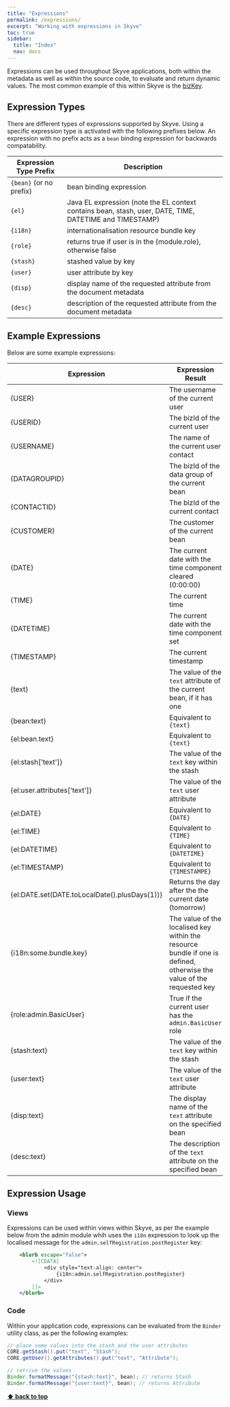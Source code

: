 ```yaml
---
title: "Expressions"
permalink: /expressions/
excerpt: "Working with expressions in Skyve"
toc: true
sidebar:
  title: "Index"
  nav: docs
---
```


Expressions can be used throughout Skyve applications, both within the metadata as well as within the source code, to evaluate and return dynamic values. The most common example of this within Skyve is the [bizKey](./../_pages/concepts.md#bizkey---the-business-key-concept).

## Expression Types

There are different types of expressions supported by Skyve. Using a specific expression type is activated with the following prefixes below. An expression with no prefix acts as a `bean` binding expression for backwards compatability.

Expression Type Prefix | Description
----------------|------------
`{bean}` (or no prefix) | bean binding expression
`{el}`          | Java EL expression (note the EL context contains bean, stash, user, DATE, TIME, DATETIME and TIMESTAMP)
`{i18n}`        | internationalisation resource bundle key
`{role}`        | returns true if user is in the {module.role}, otherwise false
`{stash}`       | stashed value by key
`{user}`        | user attribute by key
`{disp}`        | display name of the requested attribute from the document metadata
`{desc}`        | description of the requested attribute from the document metadata

## Example Expressions

Below are some example expressions:

Expression | Expression Result
-----------|------------
{USER}     | The username of the current user
{USERID}   | The bizId of the current user
{USERNAME} | The name of the current user contact
{DATAGROUPID} | The bizId of the data group of the current bean
{CONTACTID} | The bizId of the current contact
{CUSTOMER} | The customer of the current bean
{DATE}     | The current date with the time component cleared (0:00:00)
{TIME}     | The current time
{DATETIME} | The current date with the time component set
{TIMESTAMP} | The current timestamp
{text} | The value of the `text` attribute of the current bean, if it has one
{bean:text} | Equivalent to `{text}`
{el:bean.text} | Equivalent to `{text}`
{el:stash['text']} | The value of the `text` key within the stash
{el:user.attributes['text']} | The value of the `text` user attribute
{el:DATE} | Equivalent to `{DATE}`
{el:TIME} | Equivalent to `{TIME}`
{el:DATETIME} | Equivalent to `{DATETIME}`
{el:TIMESTAMP} | Equivalent to `{TIMESTAMPE}`
{el:DATE.set(DATE.toLocalDate().plusDays(1))} | Returns the day after the the current date (tomorrow)
{i18n:some.bundle.key} | The value of the localised key within the resource bundle if one is defined, otherwise the value of the requested key
{role:admin.BasicUser} | True if the current user has the `admin.BasicUser` role
{stash:text} | The value of the `text` key within the stash
{user:text} | The value of the `text` user attribute
{disp:text} | The display name of the `text` attribute on the specified bean
{desc:text} | The description of the `text` attribute on the specified bean

## Expression Usage

### Views

Expressions can be used within views within Skyve, as per the example below from the admin module whih uses the `i18n` expression to look up the localised message for the `admin.selfRegistration.postRegister` key:

```xml
	<blurb escape="false">
		<![CDATA[
			<div style="text-align: center">
				{i18n:admin.selfRegistration.postRegister}
			</div>
		]]>
	</blurb>
```

### Code

Within your application code, expressions can be evaluated from the `Binder` utility class, as per the following examples:

```java
// place some values into the stash and the user attributes
CORE.getStash().put("text", "Stash");
CORE.getUser().getAttributes().put("text", "Attribute");

// retrive the values
Binder.formatMessage("{stash:text}", bean); // returns Stash
Binder.formatMessage("{user:text}", bean); // returns Attribute
```

**[⬆ back to top](#expressions)**
